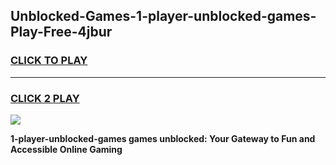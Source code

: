 
## Unblocked-Games-1-player-unblocked-games-Play-Free-4jbur
<h3>
<a href="https://premium76.site?title=1-player-unblocked-games&ref=10A">CLICK TO PLAY</a></h3>
<hr>

<h3>
<a href="https://premium76.site?title=1-player-unblocked-games&ref=10A">CLICK 2 PLAY</a>
  
</h3>

<a href="https://premium76.site?title=1-player-unblocked-games&ref=10A"><img src="https://clearcache.store/games.png"></a>


**1-player-unblocked-games games unblocked: Your Gateway to Fun and Accessible Online Gaming**
